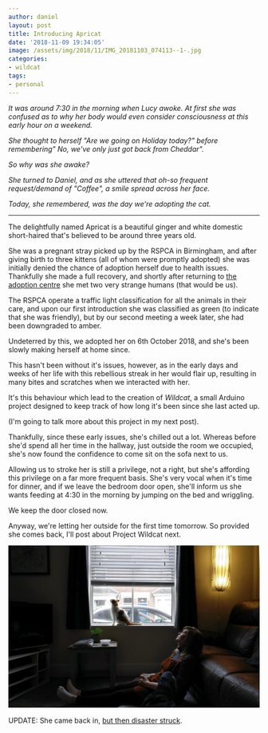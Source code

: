 ```yaml
---
author: daniel
layout: post
title: Introducing Apricat
date: '2018-11-09 19:34:05'
image: /assets/img/2018/11/IMG_20181103_074113--1-.jpg
categories:
- wildcat
tags:
- personal
---
```


<p class="intro"><em><span class="dropcap">I</span>t was around 7:30 in the morning when Lucy awoke. At first she was confused as to why her body would even consider consciousness at this early hour on a weekend.</em></p>

_She thought to herself "Are we going on Holiday today?" before remembering" No, we've only just got back from Cheddar"._

_So why was she awake?_

_She turned to Daniel, and as she uttered that oh-so frequent request/demand of "Coffee", a smile spread across her face._

_Today, she remembered, was the day we're adopting the cat._

------------------------------

The delightfully named Apricat is a beautiful ginger and white domestic short-haired that's believed to be around three years old.

She was a pregnant stray picked up by the RSPCA in Birmingham, and after giving birth to three kittens (all of whom were promptly adopted) she was initially denied the chance of adoption herself due to health issues. Thankfully she made a full recovery, and shortly after returning to [the adoption centre](http://www.rspca-worcester.org/) she met two very strange humans (that would be us).

The RSPCA operate a traffic light classification for all the animals in their care, and upon our first introduction she was classified as green (to indicate that she was friendly), but by our second meeting a week later, she had been downgraded to amber. 

Undeterred by this, we adopted her on 6th October 2018, and she's been slowly making herself at home since.

This hasn't been without it's issues, however, as in the early days and weeks of her life with this rebellious streak in her would flair up, resulting in many bites and scratches when we interacted with her.

It's this behaviour which lead to the creation of _Wildcat_, a small Arduino project designed to keep track of how long it's been since she last acted up.

(I'm going to talk more about this project in my next post).

Thankfully, since these early issues, she's chilled out a lot. Whereas before she'd spend all her time in the hallway, just outside the room we occupied, she's now found the confidence to come sit on the sofa next to us.

Allowing us to stroke her is still a privilege, not a right, but she's affording this privilege on a far more frequent basis. She's very vocal when it's time for dinner, and if we leave the bedroom door open, she'll inform us she wants feeding at 4:30 in the morning by jumping on the bed and wriggling.

We keep the door closed now.

Anyway, we're letting her outside for the first time tomorrow. So provided she comes back, I'll post about Project Wildcat next.

![IMG_20181013_155949--2-](/assets/img/2018/11/IMG_20181013_155949--2-.jpg)

UPDATE: She came back in, [but then disaster struck](/2018/11/10/project-wildcat-has-been-delayed/).
